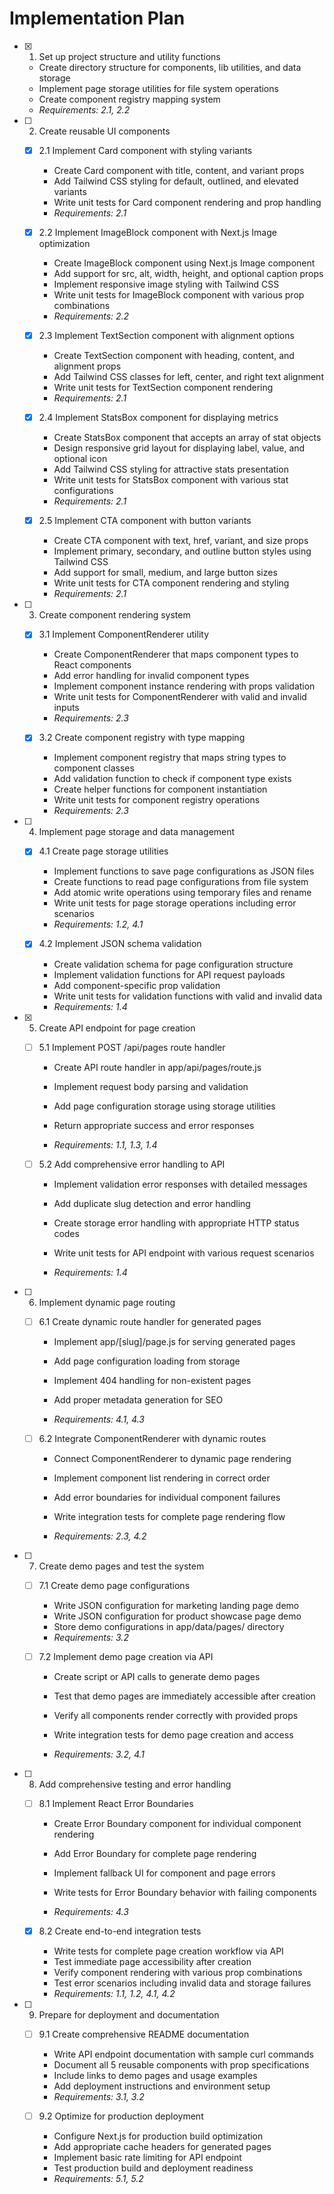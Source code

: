 # Implementation Plan

- [x] 1. Set up project structure and utility functions


  - Create directory structure for components, lib utilities, and data storage
  - Implement page storage utilities for file system operations
  - Create component registry mapping system
  - _Requirements: 2.1, 2.2_


- [ ] 2. Create reusable UI components
  - [x] 2.1 Implement Card component with styling variants

    - Create Card component with title, content, and variant props
    - Add Tailwind CSS styling for default, outlined, and elevated variants
    - Write unit tests for Card component rendering and prop handling
    - _Requirements: 2.1_

  - [x] 2.2 Implement ImageBlock component with Next.js Image optimization


    - Create ImageBlock component using Next.js Image component
    - Add support for src, alt, width, height, and optional caption props
    - Implement responsive image styling with Tailwind CSS
    - Write unit tests for ImageBlock component with various prop combinations
    - _Requirements: 2.2_

  - [x] 2.3 Implement TextSection component with alignment options


    - Create TextSection component with heading, content, and alignment props
    - Add Tailwind CSS classes for left, center, and right text alignment
    - Write unit tests for TextSection component rendering
    - _Requirements: 2.1_

  - [x] 2.4 Implement StatsBox component for displaying metrics


    - Create StatsBox component that accepts an array of stat objects
    - Design responsive grid layout for displaying label, value, and optional icon
    - Add Tailwind CSS styling for attractive stats presentation
    - Write unit tests for StatsBox component with various stat configurations
    - _Requirements: 2.1_

  - [x] 2.5 Implement CTA component with button variants


    - Create CTA component with text, href, variant, and size props
    - Implement primary, secondary, and outline button styles using Tailwind CSS
    - Add support for small, medium, and large button sizes
    - Write unit tests for CTA component rendering and styling
    - _Requirements: 2.1_

- [ ] 3. Create component rendering system
  - [x] 3.1 Implement ComponentRenderer utility


    - Create ComponentRenderer that maps component types to React components
    - Add error handling for invalid component types
    - Implement component instance rendering with props validation
    - Write unit tests for ComponentRenderer with valid and invalid inputs
    - _Requirements: 2.3_

  - [x] 3.2 Create component registry with type mapping

    - Implement component registry that maps string types to component classes
    - Add validation function to check if component type exists
    - Create helper functions for component instantiation
    - Write unit tests for component registry operations
    - _Requirements: 2.3_

- [ ] 4. Implement page storage and data management
  - [x] 4.1 Create page storage utilities

    - Implement functions to save page configurations as JSON files
    - Create functions to read page configurations from file system
    - Add atomic write operations using temporary files and rename
    - Write unit tests for page storage operations including error scenarios
    - _Requirements: 1.2, 4.1_

  - [x] 4.2 Implement JSON schema validation

    - Create validation schema for page configuration structure
    - Implement validation functions for API request payloads
    - Add component-specific prop validation
    - Write unit tests for validation functions with valid and invalid data
    - _Requirements: 1.4_

- [x] 5. Create API endpoint for page creation


  - [ ] 5.1 Implement POST /api/pages route handler
    - Create API route handler in app/api/pages/route.js
    - Implement request body parsing and validation
    - Add page configuration storage using storage utilities
    - Return appropriate success and error responses

    - _Requirements: 1.1, 1.3, 1.4_

  - [ ] 5.2 Add comprehensive error handling to API
    - Implement validation error responses with detailed messages
    - Add duplicate slug detection and error handling
    - Create storage error handling with appropriate HTTP status codes
    - Write unit tests for API endpoint with various request scenarios


    - _Requirements: 1.4_

- [ ] 6. Implement dynamic page routing
  - [ ] 6.1 Create dynamic route handler for generated pages
    - Implement app/[slug]/page.js for serving generated pages

    - Add page configuration loading from storage
    - Implement 404 handling for non-existent pages
    - Add proper metadata generation for SEO
    - _Requirements: 4.1, 4.3_

  - [ ] 6.2 Integrate ComponentRenderer with dynamic routes
    - Connect ComponentRenderer to dynamic page rendering


    - Implement component list rendering in correct order
    - Add error boundaries for individual component failures
    - Write integration tests for complete page rendering flow
    - _Requirements: 2.3, 4.2_


- [ ] 7. Create demo pages and test the system
  - [ ] 7.1 Create demo page configurations
    - Write JSON configuration for marketing landing page demo
    - Write JSON configuration for product showcase page demo
    - Store demo configurations in app/data/pages/ directory
    - _Requirements: 3.2_



  - [ ] 7.2 Implement demo page creation via API
    - Create script or API calls to generate demo pages
    - Test that demo pages are immediately accessible after creation
    - Verify all components render correctly with provided props

    - Write integration tests for demo page creation and access
    - _Requirements: 3.2, 4.1_

- [ ] 8. Add comprehensive testing and error handling
  - [ ] 8.1 Implement React Error Boundaries
    - Create Error Boundary component for individual component rendering
    - Add Error Boundary for complete page rendering


    - Implement fallback UI for component and page errors
    - Write tests for Error Boundary behavior with failing components
    - _Requirements: 4.3_

  - [x] 8.2 Create end-to-end integration tests



    - Write tests for complete page creation workflow via API
    - Test immediate page accessibility after creation
    - Verify component rendering with various prop combinations
    - Test error scenarios including invalid data and storage failures
    - _Requirements: 1.1, 1.2, 4.1, 4.2_

- [ ] 9. Prepare for deployment and documentation
  - [ ] 9.1 Create comprehensive README documentation
    - Write API endpoint documentation with sample curl commands
    - Document all 5 reusable components with prop specifications
    - Include links to demo pages and usage examples
    - Add deployment instructions and environment setup
    - _Requirements: 3.1, 3.2_

  - [ ] 9.2 Optimize for production deployment
    - Configure Next.js for production build optimization
    - Add appropriate cache headers for generated pages
    - Implement basic rate limiting for API endpoint
    - Test production build and deployment readiness
    - _Requirements: 5.1, 5.2_